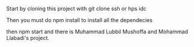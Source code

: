 Start by cloning this project 
with git clone ssh or hps idc 

Then you must do
npm install 
to install all the dependecies


then 
npm start
and there is Muhammad Lubbil Mushoffa and Mohammad Llabadi's project.


